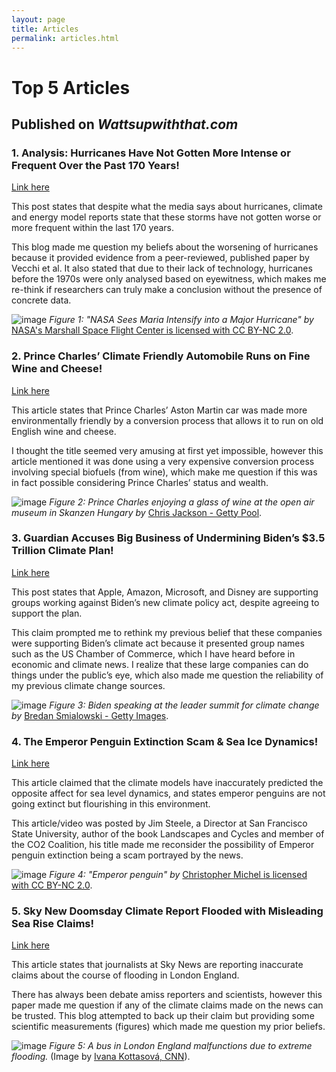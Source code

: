 ```yaml
---
layout: page
title: Articles
permalink: articles.html
---
```

# Top 5 Articles 
## Published on _Wattsupwiththat.com_ 
### 1. Analysis: Hurricanes Have Not Gotten More Intense or Frequent Over the Past 170 Years!

[Link here](https://user-images.githubusercontent.com/92682877/137824897-a6470d8a-7f7b-48b5-8842-48b50944c141.png)

This post states that despite what the media says about hurricanes, climate and energy model reports state that these storms have not gotten worse or more frequent within the last 170 years. 

This blog made me question my beliefs about the worsening of hurricanes because it provided evidence from a peer-reviewed, published paper by Vecchi et al. It also stated that due to their lack of technology, hurricanes before the 1970s were only analysed based on eyewitness, which makes me re-think if researchers can truly make a conclusion without the presence of concrete data. 

![image](https://user-images.githubusercontent.com/92682877/137825380-672e260e-ea90-4fbd-9f06-d444a3787b19.png)
*Figure 1: "NASA Sees Maria Intensify into a Major Hurricane" by* [NASA's Marshall Space Flight Center is licensed with CC BY-NC 2.0](https://search.creativecommons.org/photos/0f740394-4975-49e4-8706-a7d006eff836). 


### 2.	Prince Charles’ Climate Friendly Automobile Runs on Fine Wine and Cheese!
[Link here](https://user-images.githubusercontent.com/92682877/137824970-abd337be-1701-491e-82a3-2c27cce29f7c.png) 

This article states that Prince Charles’ Aston Martin car was made more environmentally friendly by a conversion process that allows it to run on old English wine and cheese.

I thought the title seemed very amusing at first yet impossible, however this article mentioned it was done using a very expensive conversion process involving special biofuels (from wine), which make me question if this was in fact possible considering Prince Charles’ status and wealth.  

![image](https://user-images.githubusercontent.com/92682877/138602478-aa4c76b5-d51a-43c7-9070-2a93e9794e53.png)
*Figure 2: Prince Charles enjoying a glass of wine at the open air museum in Skanzen Hungary by* [Chris Jackson - Getty Pool](https://www.gettyimages.ca/detail/news-photo/prince-charles-prince-of-wales-tastes-wine-in-a-cellar-as-news-photo/97820134). 


### 3. Guardian Accuses Big Business of Undermining Biden’s $3.5 Trillion Climate Plan!
[Link here](https://user-images.githubusercontent.com/92682877/137825022-b495c4dc-193d-4277-afbd-29719df9ba33.png)

This post states that Apple, Amazon, Microsoft, and Disney are supporting groups working against Biden’s new climate policy act, despite agreeing to support the plan.

This claim prompted me to rethink my previous belief that these companies were supporting Biden’s climate act because it presented group names such as the US Chamber of Commerce, which I have heard before in economic and climate news. I realize that these large companies can do things under the public’s eye, which also made me question the reliability of my previous climate change sources.  

![image](https://user-images.githubusercontent.com/92682877/138602638-bac16b05-e66b-4dc5-9ef5-380ba5b2ffe2.png)
*Figure 3: Biden speaking at the leader summit for climate change by* [Bredan Smialowski - Getty Images](https://www.forbes.com/sites/jackkelly/2021/04/23/inside-bidens-plan-to-create-over-10-million-well-paying-jobs-with-his-clean-energy-initiative/?sh=283003582c10).

### 4.	The Emperor Penguin Extinction Scam & Sea Ice Dynamics!
[Link here](https://user-images.githubusercontent.com/92682877/137825054-01723248-508d-4b7d-91c5-476ca5fa44ab.png)

This article claimed that the climate models have inaccurately predicted the opposite affect for sea level dynamics, and states emperor penguins are not going extinct but flourishing in this environment. 

This article/video was posted by Jim Steele, a Director at San Francisco State University, author of the book Landscapes and Cycles and member of the CO2 Coalition, his title made me reconsider the possibility of Emperor penguin extinction being a scam portrayed by the news. 

![image](https://user-images.githubusercontent.com/92682877/138602793-2b182473-1e7d-4190-8b09-2ff1a4bcbbef.png)
*Figure 4: "Emperor penguin" by* [Christopher Michel is licensed with CC BY-NC 2.0](https://www.flickr.com/photos/cmichel67/37495505626/). 

### 5.	Sky New Doomsday Climate Report Flooded with Misleading Sea Rise Claims!
[Link here](https://user-images.githubusercontent.com/92682877/137825093-14384ef3-e616-4f28-b727-d473650d5bda.png)

This article states that journalists at Sky News are reporting inaccurate claims about the course of flooding in London England. 

There has always been debate amiss reporters and scientists, however this paper made me question if any of the climate claims made on the news can be trusted. This blog attempted to back up their claim but providing some scientific measurements (figures) which made me question my prior beliefs.

![image](https://user-images.githubusercontent.com/92682877/137825638-82537bca-fdfc-4e9a-bda4-1e6333e9b4bb.png)
*Figure 5: A bus in London England malfunctions due to extreme flooding.* (Image by [Ivana Kottasová, CNN](https://user-images.githubusercontent.com/92682877/137825638-82537bca-fdfc-4e9a-bda4-1e6333e9b4bb.png)). 
